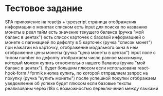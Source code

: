 # Тестовое задание

SPA приложение на reactjs + typescript
    страница отображения информации о монетах списком
        есть input для поиска по названию монеты в реал тайм
        есть значение текущего баланса (ручка "мой баланс в центах")
        есть список карточек с базовой информацией о монете с пагинацией по дефолту в 5 карточек (ручка "список монет")
    при нажатии на карточку, отображение модального окна
        в нем отображение цены монеты (ручка "цена монеты в центах")
        input поле с типом number по дефолту отображаем  число равное максимуму, который можем купить относительно нашего баланса (ручка "мой баланс в центах"). будет большим плюсом если использована react-hook-form / formik
        кнопка купить, по которой отправляем запрос на покупку (ручка "купить монеты")
        после успешной покупки отображаем уведомление об успехе
будет плюсом если базовые тексты реализованы через i18n с возможностью переключения между языками
